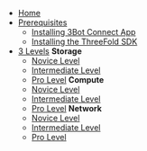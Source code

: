 * [Home](/)
* [Prerequisites](../project-x/prerequisites.md)
    * [Installing 3Bot Connect App](../project-x/3bot-connect-app.md)
    * [Installing the ThreeFold SDK](../project-x/threefold-sdk.md)
* [3 Levels](../project-x/3levels.md)
**Storage**
    * [Novice Level](../project-x/novice-storage.md)
    * [Intermediate Level](../project-x/intermediate-storage.md)
    * [Pro Level](../project-x/pro-storage.md)
**Compute**
    * [Novice Level](../project-x/novice-compute.md)
    * [Intermediate Level](../project-x/intermediate-compute.md)
    * [Pro Level](../project-x/pro-compute.md)
**Network**
    * [Novice Level](../project-x/novice-network.md)
    * [Intermediate Level](../project-x/intermediate-network.md)
    * [Pro Level](../project-x/pro-network.md)